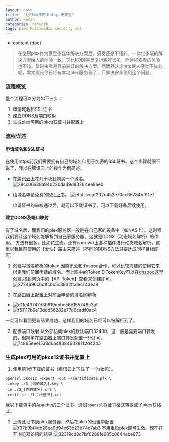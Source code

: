 ```yaml
---
layout: post
title:  "让Plex使用上https更安全"
author: kevin
categories: network
tags: plex Multimedia security ssl
---
```

* content
{:toc}


> 在使用plex作为家里多媒体解决方案后，感受还是不错的。一体化多端的解决方案给人的体验一致，这比KODI等反复折腾好很多，而远程观看的体验也不错。暂时来看是目前较好的解决方案。然而默认走http使人感觉不放心呢，本文假设你已经有本地plex服务器了，只解决安全使用这个问题。


### 流程概览
整个流程可以分为如下三步：
1. 申请域名和SSL证书
1. 建立DDNS及端口映射
1. 生成plex可用的pkcs12证书并配置上



### 流程详述
#### 申请域名和SSL证书
在使用https前我们需要拥有自己的域名和用于加密的SSL证书。这个步骤就细不说了，我以在腾讯云上的操作为例简述。
* 在[腾讯云](https://console.cloud.tencent.com/domain)上花几十块钱购买一个域名。
![28cc06a38a94b22bda49d83264ee9ae0](./assets/202003/plex-https/54DAF6D1-F92C-4B4E-BEDC-AF7084A53901.png)

* 给域名申请免费的[SSL证书](https://console.cloud.tencent.com/ssl)。
![efafdceaf202c452e70ec66784bf91e7](./assets/202003/plex-https/6CA666FE-0366-4599-86D3-E005D1090CBF.png)

  申请证书的审核通过后，就可以下载证书了。可以下载好备后续使用。
  

#### 建立DDNS及端口映射
有了域名后，而我们的plex服务器一般是在自己家的设备中（如NAS上）。这时候我们要让这个域名能解析到自己家服务器，这就是DDNS（动态域名解析）的作用。
方法有很多，比如花生壳，还有openwrt上各种插件进行动态域名解析，这里以我目前使用的【爱快】路由来简述（不同的DDNS方法只要达成同样目标即可）

1. 创建写域名解析的token
因腾讯云和dnspod合作，可以比较方便的使用它来绑定我们前面申请的域名。而上图中的TokenID,TokenKey可以在[dnspod这里](https://www.dnspod.cn/console/user/security)创建,找到网页中的【API Token】查看来创建即可。
![3724696cbc1fcbc5c8932fcdec143ea8](./assets/202003/plex-https/BAB75F45-2035-4F85-9EAD-D9E2A3E5D563.png)

2. 在路由器上配置上对前面申请的域名的解析
* ![d11e43747d3b619dbbc56b155748c3af](./assets/202003/plex-https/ED024D48-8259-40B0-A5F2-712C94B99CCC.png)
* ![f51117b9e13ddd56282e77d0cadf0ac4](./assets/202003/plex-https/C566F6E8-9791-49F0-BB09-19CE81B8DB1A.png)

一会可以看到更新结果成功，这样我们的域名已经可以被解析到了。

3. 配置端口映射
从外部访问plex的默认端口32400，这一般是需要端口转发的，很简单在路由器上端口转发配置一行即可。
![74865eee15a3d6a483846028112d4245](./assets/202003/plex-https/4BAB4E91-6778-432B-A940-EEAFD5D0442C.png)


### 生成plex可用的pkcs12证书并配置上
1. 使用第1步下载的证书（腾讯云上下载了一个zip包）。
```
openssl pkcs12 -export -out ~/certificate.pfx \
-inkey ./3_[你的域名].key \
-in ./2_[你的域名].crt \
-certfile ./1_[根证书].crt
```
我以下载包中的Apache的三个证书，通过`openssl`将证书格式转换成了pkcs12格式。

2. 上传此证书到plex服务器，然后在plex的设置中配置
![f37b9bf4db28ea9d94c63b23b74c7ab3](./assets/202003/plex-https/8E335B93-7AF0-46F5-8AC8-F3D05C7CC5EC.png)
不用重启plex即可生效。现在打开浏览器访问的结果
![32319cd8c7bf6288fe685c8644abe873](./assets/202003/plex-https/FEB56996-C635-4DBC-B68B-DF371BB0513B.png)
